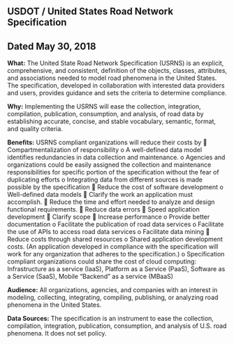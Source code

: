 ## USDOT / United States Road Network Specification  
## Dated May 30, 2018

**What:** The United State Road Network Specification (USRNS) is an explicit, comprehensive, and
consistent, definition of the objects, classes, attributes, and associations needed to model road
phenomena in the United States. The specification, developed in collaboration with interested data
providers and users, provides guidance and sets the criteria to determine compliance.

**Why:** Implementing the USRNS will ease the collection, integration, compilation, publication,
consumption, and analysis, of road data by establishing accurate, concise, and stable vocabulary,
semantic, format, and quality criteria.

**Benefits:**
USRNS compliant organizations will reduce their costs by
 Compartmentalization of responsibility
o A well-defined data model identifies redundancies in data collection and maintenance.
o Agencies and organizations could be easily assigned the collection and maintenance
responsibilities for specific portion of the specification without the fear of duplicating efforts
o Integrating data from different sources is made possible by the specification
 Reduce the cost of software development
o Well-defined data models
 Clarify the work an application must accomplish.
 Reduce the time and effort needed to analyze and design functional requirements.
 Reduce data errors
 Speed application development
 Clarify scope
 Increase performance
o Provide better documentation
o Facilitate the publication of road data services
o Facilitate the use of APIs to access road data services
o Facilitate data mining
 Reduce costs through shared resources
o Shared application development costs. (An application developed in compliance with the
specification will work for any organization that adheres to the specification.)
o Specification compliant organizations could share the cost of cloud computing:
Infrastructure as a service (IaaS), Platform as a Service (PaaS), Software as a Service (SaaS),
Mobile “Backend” as a service (MBaaS)

**Audience:** All organizations, agencies, and companies with an interest in modeling, collecting,
integrating, compiling, publishing, or analyzing road phenomena in the United States.

**Data Sources:** The specification is an instrument to ease the collection, compilation, integration,
publication, consumption, and analysis of U.S. road phenomena. It does not set policy.
